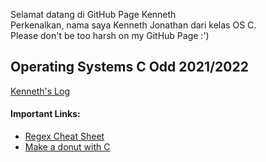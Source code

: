 Selamat datang di GitHub Page Kenneth\
Perkenalkan, nama saya Kenneth Jonathan dari kelas OS C.\
Please don't be too harsh on my GitHub Page :')

## Operating Systems C Odd 2021/2022
[Kenneth's Log](TXT/mylog.txt)

#### Important Links:
* [Regex Cheat Sheet](https://ryanstutorials.net/linuxtutorial/cheatsheepgrep.php)
* [Make a donut with C](https://www.a1k0n.net/2011/07/20/donut-math.html)

